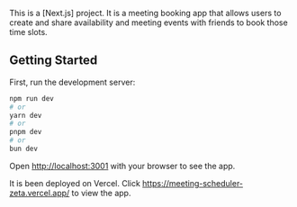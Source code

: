 This is a [Next.js] project. It is a meeting booking app that allows users to create and share availability and meeting events with friends to book those time slots. 

## Getting Started

First, run the development server:

```bash
npm run dev
# or
yarn dev
# or
pnpm dev
# or
bun dev
```

Open [http://localhost:3001](http://localhost:3001) with your browser to see the app.


It is been deployed on Vercel. Click https://meeting-scheduler-zeta.vercel.app/ to view the app.





